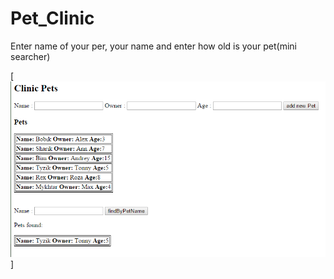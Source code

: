 # Pet_Clinic
Enter name of your per, your name and enter how old is your pet(mini searcher)

[![solarized dualmode](https://github.com/zosyk/Pet_Clinic/blob/master/example.png)]
